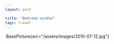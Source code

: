 ```yaml
---
layout: post

title: "Bedroom window"
tags: travel
---
```


:BasePicture{src="/assets/images/2010-07-12.jpg"}

<!--more-->
